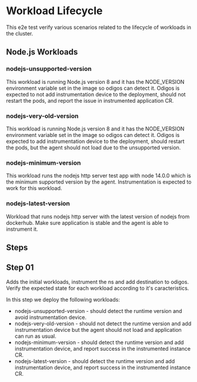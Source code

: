 # Workload Lifecycle

This e2e test verify various scenarios related to the lifecycle of workloads in the cluster.

## Node.js Workloads

### nodejs-unsupported-version

This workload is running Node.js version 8 and it has the NODE_VERSION environment variable set in the image so odigos can detect it.
Odigos is expected to not add instrumentation device to the deployment, should not restart the pods, and report the issue in instrumented application CR.

### nodejs-very-old-version

This workload is running Node.js version 8 and it has the NODE_VERSION environment variable set in the image so odigos can detect it.
Odigos is expected to add instrumentation device to the deployment, should restart the pods, but the agent should not load due to the unsupported version.

### nodejs-minimum-version

This workload runs the nodejs http server test app with node 14.0.0 which is the minimum supported version by the agent.
Instrumentation is expected to work for this workload.

### nodejs-latest-version

Workload that runs nodejs http server with the latest version of nodejs from dockerhub.
Make sure application is stable and the agent is able to instrument it.

## Steps

## Step 01

Adds the initial workloads, instrument the ns and add destination to odigos.
Verify the expected state for each workload according to it's caracteristics.

In this step we deploy the following workloads:

- nodejs-unsupported-version - should detect the runtime version and avoid instrumentation device.
- nodejs-very-old-version - should not detect the runtime version and add instrumentation device but the agent should not load and application can run as usual.
- nodejs-minimum-version - should detect the runtime version and add instrumentation device, and report success in the instrumented instance CR.
- nodejs-latest-version - should detect the runtime version and add instrumentation device, and report success in the instrumented instance CR.
